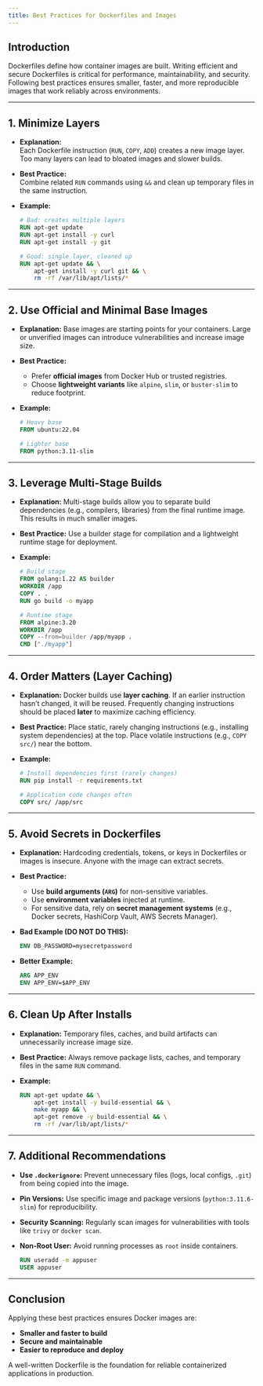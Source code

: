 ```yaml
---
title: Best Practices for Dockerfiles and Images
---
```


## Introduction

Dockerfiles define how container images are built. Writing efficient and secure Dockerfiles is critical for performance, maintainability, and security. Following best practices ensures smaller, faster, and more reproducible images that work reliably across environments.

---

## 1. Minimize Layers

- **Explanation:**  
  Each Dockerfile instruction (`RUN`, `COPY`, `ADD`) creates a new image layer. Too many layers can lead to bloated images and slower builds.
  
- **Best Practice:**  
  Combine related `RUN` commands using `&&` and clean up temporary files in the same instruction.
  
- **Example:**

  ```dockerfile
  # Bad: creates multiple layers
  RUN apt-get update
  RUN apt-get install -y curl
  RUN apt-get install -y git

  # Good: single layer, cleaned up
  RUN apt-get update && \
      apt-get install -y curl git && \
      rm -rf /var/lib/apt/lists/*
    ```

---

## 2. Use Official and Minimal Base Images

* **Explanation:**
  Base images are starting points for your containers. Large or unverified images can introduce vulnerabilities and increase image size.

* **Best Practice:**

  * Prefer **official images** from Docker Hub or trusted registries.
  * Choose **lightweight variants** like `alpine`, `slim`, or `buster-slim` to reduce footprint.

* **Example:**

  ```dockerfile
  # Heavy base
  FROM ubuntu:22.04

  # Lighter base
  FROM python:3.11-slim
  ```

---

## 3. Leverage Multi-Stage Builds

* **Explanation:**
  Multi-stage builds allow you to separate build dependencies (e.g., compilers, libraries) from the final runtime image. This results in much smaller images.

* **Best Practice:**
  Use a builder stage for compilation and a lightweight runtime stage for deployment.

* **Example:**

  ```dockerfile
  # Build stage
  FROM golang:1.22 AS builder
  WORKDIR /app
  COPY . .
  RUN go build -o myapp

  # Runtime stage
  FROM alpine:3.20
  WORKDIR /app
  COPY --from=builder /app/myapp .
  CMD ["./myapp"]
  ```

---

## 4. Order Matters (Layer Caching)

* **Explanation:**
  Docker builds use **layer caching**. If an earlier instruction hasn’t changed, it will be reused. Frequently changing instructions should be placed **later** to maximize caching efficiency.

* **Best Practice:**
  Place static, rarely changing instructions (e.g., installing system dependencies) at the top. Place volatile instructions (e.g., `COPY src/`) near the bottom.

* **Example:**

  ```dockerfile
  # Install dependencies first (rarely changes)
  RUN pip install -r requirements.txt

  # Application code changes often
  COPY src/ /app/src
  ```

---

## 5. Avoid Secrets in Dockerfiles

* **Explanation:**
  Hardcoding credentials, tokens, or keys in Dockerfiles or images is insecure. Anyone with the image can extract secrets.

* **Best Practice:**

  * Use **build arguments (`ARG`)** for non-sensitive variables.
  * Use **environment variables** injected at runtime.
  * For sensitive data, rely on **secret management systems** (e.g., Docker secrets, HashiCorp Vault, AWS Secrets Manager).

* **Bad Example (DO NOT DO THIS):**

  ```dockerfile
  ENV DB_PASSWORD=mysecretpassword
  ```

* **Better Example:**

  ```dockerfile
  ARG APP_ENV
  ENV APP_ENV=$APP_ENV
  ```

---

## 6. Clean Up After Installs

* **Explanation:**
  Temporary files, caches, and build artifacts can unnecessarily increase image size.

* **Best Practice:**
  Always remove package lists, caches, and temporary files in the same `RUN` command.

* **Example:**

  ```dockerfile
  RUN apt-get update && \
      apt-get install -y build-essential && \
      make myapp && \
      apt-get remove -y build-essential && \
      rm -rf /var/lib/apt/lists/*
  ```

---

## 7. Additional Recommendations

* **Use `.dockerignore`:**
  Prevent unnecessary files (logs, local configs, `.git`) from being copied into the image.

* **Pin Versions:**
  Use specific image and package versions (`python:3.11.6-slim`) for reproducibility.

* **Security Scanning:**
  Regularly scan images for vulnerabilities with tools like `trivy` or `docker scan`.

* **Non-Root User:**
  Avoid running processes as `root` inside containers.

  ```dockerfile
  RUN useradd -m appuser
  USER appuser
  ```

---

## Conclusion

Applying these best practices ensures Docker images are:

* **Smaller and faster to build**
* **Secure and maintainable**
* **Easier to reproduce and deploy**

A well-written Dockerfile is the foundation for reliable containerized applications in production.
